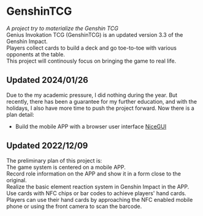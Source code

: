 # GenshinTCG
_A project try to materialize the Genshin TCG_    
Genius Invokation TCG (GenshinTCG) is an updated version 3.3 of the Genshin Impact.    
Players collect cards to build a deck and go toe-to-toe with various opponents at the table.     
This project will continously focus on bringing the game to real life.

## Updated 2024/01/26
Due to the my academic pressure, I did nothing during the year.
But recently, there has been a guarantee for my further education, and with the holidays, I also have more time to push the project forward.
Now there is a plan detail:
* Build the mobile APP with a browser user interface [NiceGUI](https://nicegui.io)

## Updated 2022/12/09
The preliminary plan of this project is:    
The game system is centered on a mobile APP.    
Record role information on the APP and show it in a form close to the original.    
Realize the basic element reaction system in Genshin Impact in the APP.    
Use cards with NFC chips or bar codes to achieve players' hand cards.   
Players can use their hand cards by approaching the NFC enabled mobile phone or using the front camera to scan the barcode.    
